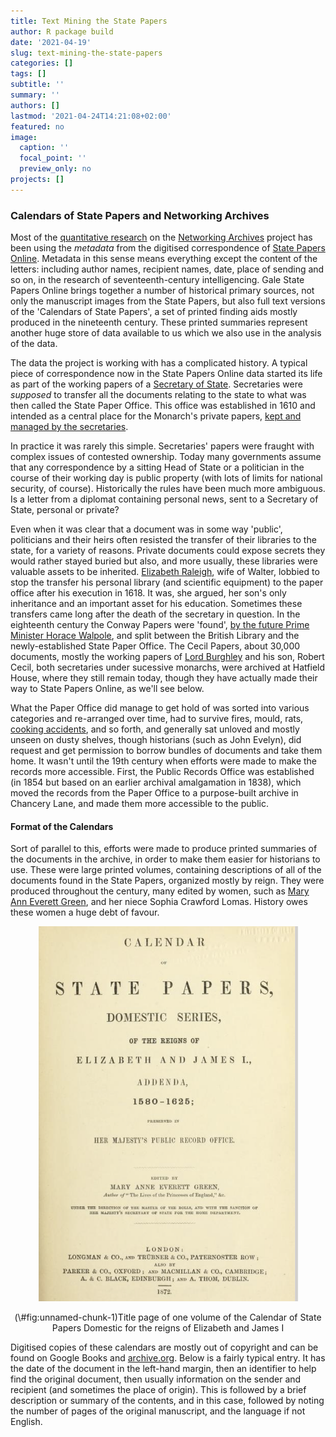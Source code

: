 ```yaml
---
title: Text Mining the State Papers
author: R package build
date: '2021-04-19'
slug: text-mining-the-state-papers
categories: []
tags: []
subtitle: ''
summary: ''
authors: []
lastmod: '2021-04-24T14:21:08+02:00'
featured: no
image:
  caption: ''
  focal_point: ''
  preview_only: no
projects: []
---
```



### Calendars of State Papers and Networking Archives

Most of the [quantitative research](https://networkingarchives.github.io/blog/2021/04/15/my-network-analysis-workflow/) on the [Networking Archives](https://networkingarchives.org/) project has been using the *metadata* from the digitised correspondence of [State Papers Online](https://www.gale.com/primary-sources/state-papers-online). Metadata in this sense means everything except the content of the letters: including author names, recipient names, date, place of sending and so on, in the research of seventeenth-century intelligencing. Gale State Papers Online brings together a number of historical primary sources, not only the manuscript images from the State Papers, but also full text versions of the 'Calendars of State Papers', a set of printed finding aids mostly produced in the nineteenth century. These printed summaries represent another huge store of data available to us which we also use in the analysis of the data.  

The data the project is working with has a complicated history. A typical piece of correspondence now in the State Papers Online data started its life as part of the working papers of a [Secretary of State](https://en.wikipedia.org/wiki/Secretary_of_State_(England)). Secretaries were *supposed* to transfer all the documents relating to the state to what was then called the State Paper Office. This office was established in 1610 and intended as a central place for the Monarch's private papers, [kept and managed by the secretaries](https://www.jstor.org/stable/43737460).  

In practice it was rarely this simple. Secretaries' papers were fraught with complex issues of contested ownership. Today many governments assume that any correspondence by a sitting Head of State or a politician in the course of their working day is public property (with lots of limits for national security, of course). Historically the rules have been much more ambiguous. Is a letter from a diplomat containing personal news, sent to a Secretary of State, personal or private?

Even when it was clear that a document was in some way 'public', politicians and their heirs often resisted the transfer of their libraries to the state, for a variety of reasons. Private documents could expose secrets they would rather stayed buried but also, and more usually, these libraries were valuable assets to be inherited. [Elizabeth Raleigh](https://en.wikipedia.org/wiki/Elizabeth_Raleigh), wife of Walter, lobbied to stop the transfer his personal library (and scientific equipment) to the paper office after his execution in 1618. It was, she argued, her son's only inheritance and an important asset for his education. Sometimes these transfers came long after the death of the secretary in question. In the eighteenth century the Conway Papers were 'found', [by the future Prime Minister Horace Walpole](https://oxford.universitypressscholarship.com/view/10.1093/acprof:oso/9780199679133.001.0001/acprof-9780199679133-chapter-7), and split between the British Library and the newly-established State Paper Office. The Cecil Papers, about 30,000 documents, mostly the working papers of [Lord Burghley](https://en.wikipedia.org/wiki/William_Cecil,_1st_Baron_Burghley) and his son, Robert Cecil, both secretaries under sucessive monarchs, were archived at Hatfield House, where they still remain today, though they have actually made their way to State Papers Online, as we'll see below.

What the Paper Office did manage to get hold of was sorted into various categories and re-arranged over time, had to survive fires, mould, rats, [cooking accidents](https://oxford.universitypressscholarship.com/view/10.1093/acprof:oso/9780199679133.001.0001/acprof-9780199679133-chapter-7), and so forth, and generally sat unloved and mostly unseen on dusty shelves, though historians (such as John Evelyn), did request and get permission to borrow bundles of documents and take them home. It wasn't until the 19th century when efforts were made to make the records more accessible. First, the Public Records Office was established (in 1854 but based on an earlier archival amalgamation in 1838), which moved the records from the Paper Office to a purpose-built archive in Chancery Lane, and made them more accessible to the public.

#### Format of the Calendars

Sort of parallel to this, efforts were made to produce printed summaries of the documents in the archive, in order to make them easier for historians to use. These were large printed volumes, containing descriptions of all of the documents found in the State Papers, organized mostly by reign. They were produced throughout the century, many edited by women, such as [Mary Ann Everett Green](https://doi.org/10.1093/ref:odnb/11395), and her niece Sophia Crawford Lomas. History owes these women a huge debt of favour.


<div class="figure" style="text-align: center">
<img src="Screenshot 2021-04-12 at 10.43.37.png" alt="Title page of one volume of the Calendar of State Papers Domestic for the reigns of Elizabeth and James I" width="415" />
<p class="caption">(\#fig:unnamed-chunk-1)Title page of one volume of the Calendar of State Papers Domestic for the reigns of Elizabeth and James I</p>
</div>


Digitised copies of these calendars are mostly out of copyright and can be found on Google Books and [archive.org](https://archive.org/details/calendarofstatep05grea/mode/2up). Below is a fairly typical entry. It has the date of the document in the left-hand margin, then an identifier to help find the original document, then usually information on the sender and recipient (and sometimes the place of origin). This is followed by a brief description or summary of the contents, and in this case, followed by noting the number of pages of the original manuscript, and the language if not English.








































